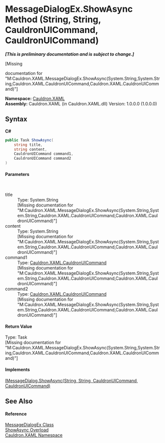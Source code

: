 # MessageDialogEx.ShowAsync Method (String, String, CauldronUICommand, CauldronUICommand)
 _**\[This is preliminary documentation and is subject to change.\]**_

\[Missing <summary> documentation for "M:Cauldron.XAML.MessageDialogEx.ShowAsync(System.String,System.String,Cauldron.XAML.CauldronUICommand,Cauldron.XAML.CauldronUICommand)"\]

**Namespace:**&nbsp;<a href="N_Cauldron_XAML">Cauldron.XAML</a><br />**Assembly:**&nbsp;Cauldron.XAML (in Cauldron.XAML.dll) Version: 1.0.0.0 (1.0.0.0)

## Syntax

**C#**<br />
``` C#
public Task ShowAsync(
	string title,
	string content,
	CauldronUICommand command1,
	CauldronUICommand command2
)
```


#### Parameters
&nbsp;<dl><dt>title</dt><dd>Type: System.String<br />\[Missing <param name="title"/> documentation for "M:Cauldron.XAML.MessageDialogEx.ShowAsync(System.String,System.String,Cauldron.XAML.CauldronUICommand,Cauldron.XAML.CauldronUICommand)"\]</dd><dt>content</dt><dd>Type: System.String<br />\[Missing <param name="content"/> documentation for "M:Cauldron.XAML.MessageDialogEx.ShowAsync(System.String,System.String,Cauldron.XAML.CauldronUICommand,Cauldron.XAML.CauldronUICommand)"\]</dd><dt>command1</dt><dd>Type: <a href="T_Cauldron_XAML_CauldronUICommand">Cauldron.XAML.CauldronUICommand</a><br />\[Missing <param name="command1"/> documentation for "M:Cauldron.XAML.MessageDialogEx.ShowAsync(System.String,System.String,Cauldron.XAML.CauldronUICommand,Cauldron.XAML.CauldronUICommand)"\]</dd><dt>command2</dt><dd>Type: <a href="T_Cauldron_XAML_CauldronUICommand">Cauldron.XAML.CauldronUICommand</a><br />\[Missing <param name="command2"/> documentation for "M:Cauldron.XAML.MessageDialogEx.ShowAsync(System.String,System.String,Cauldron.XAML.CauldronUICommand,Cauldron.XAML.CauldronUICommand)"\]</dd></dl>

#### Return Value
Type: Task<br />\[Missing <returns> documentation for "M:Cauldron.XAML.MessageDialogEx.ShowAsync(System.String,System.String,Cauldron.XAML.CauldronUICommand,Cauldron.XAML.CauldronUICommand)"\]

#### Implements
<a href="M_Cauldron_XAML_IMessageDialog_ShowAsync">IMessageDialog.ShowAsync(String, String, CauldronUICommand, CauldronUICommand)</a><br />

## See Also


#### Reference
<a href="T_Cauldron_XAML_MessageDialogEx">MessageDialogEx Class</a><br /><a href="Overload_Cauldron_XAML_MessageDialogEx_ShowAsync">ShowAsync Overload</a><br /><a href="N_Cauldron_XAML">Cauldron.XAML Namespace</a><br />